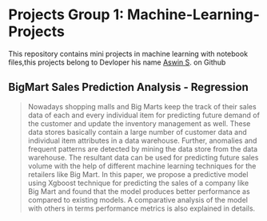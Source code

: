 >
>
# Projects Group 1: Machine-Learning-Projects

This repository contains mini projects in machine learning with notebook files,this projects belong to Devloper his name [Aswin S]([./another-page.html](https://github.com/aswintechguy)). on Github 

## BigMart Sales Prediction Analysis - Regression

>Nowadays shopping malls and Big Marts keep the track of their sales data of each and every individual item for predicting future demand of the customer and update the inventory management as well. These data stores basically contain a large number of customer data and individual item attributes in a data warehouse. Further, anomalies and frequent patterns are detected by mining the data store from the data warehouse. The resultant data can be used for predicting future sales volume with the help of different machine learning techniques for the retailers like Big Mart. In this paper, we propose a predictive model using Xgboost technique for predicting the sales of a company like Big Mart and found that the model produces better performance as compared to existing models. A comparative analysis of the model with others in terms performance metrics is also explained in details.


```

